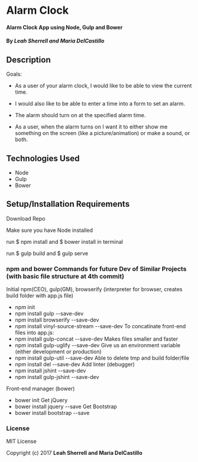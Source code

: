# Alarm Clock

#### Alarm Clock App using Node, Gulp and Bower

#### By *Leah Sherrell and Maria DelCastillo*

## Description

Goals:

- As a user of your alarm clock, I would like to be able to view the current time.

- I would also like to be able to enter a time into a form to set an alarm.

- The alarm should turn on at the specified alarm time.

- As a user, when the alarm turns on I want it to either show me something on the screen (like a picture/animation) or make a sound, or both.

## Technologies Used
 - Node
 - Gulp
 - Bower

## Setup/Installation Requirements

Download Repo

Make sure you have Node installed

run $ npm install and $ bower install in terminal

run $ gulp build and $ gulp serve

### npm and bower Commands for future Dev of Similar Projects (with basic file structure at 4th commit)
Initial npm(CEO), gulp(GM), browserify (interpreter for browser, creates build folder with app.js file)
  - npm init
  - npm install gulp --save-dev
  - npm install browserify --save-dev
  - npm install vinyl-source-stream --save-dev
To concatinate front-end files into app.js:
  - npm install gulp-concat --save-dev
Makes files smaller and faster
  - npm install gulp-uglify --save-dev
Give us an environment variable (either development or production)
  - npm install gulp-util --save-dev
Able to delete tmp and build folder/file
  - npm install del --save-dev
Add linter (debugger)
  - npm install jshint --save-dev
  - npm install gulp-jshint --save-dev

Front-end manager (bower)
  - bower init
Get jQuery
  - bower install jquery --save
Get Bootstrap
  - bower install bootstrap --save


### License

MIT License

Copyright (c) 2017 **Leah Sherrell and Maria DelCastillo**
